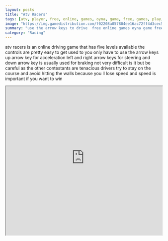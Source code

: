 ```yaml
---
layout: posts
title: "Atv Racers"
tags: [atv, player, free, online, games, oyna, game, free, games, play, play, games]
image: "https://img.gamedistribution.com/f02208a057804ee16ac72ff4d3cec53b.jpg"
summary: "use the arrow keys to drive  free online games oyna game free games play play games"
category: "Racing"
---
```


atv racers is an online driving game that has five levels available the controls are pretty easy to get used to you only have to use the arrow keys up arrow key for acceleration left and right arrow keys for steering and down arrow key is usually used for braking not very difficult is it but be careful as the other contestants are tenacious drivers try to stay on the course and avoid hitting the walls because you ll lose speed and speed is important if you want to win

<iframe width="100%" height="480px;" src="https://flash.gamedistribution.com?game=f02208a057804ee16ac72ff4d3cec53b"></iframe>